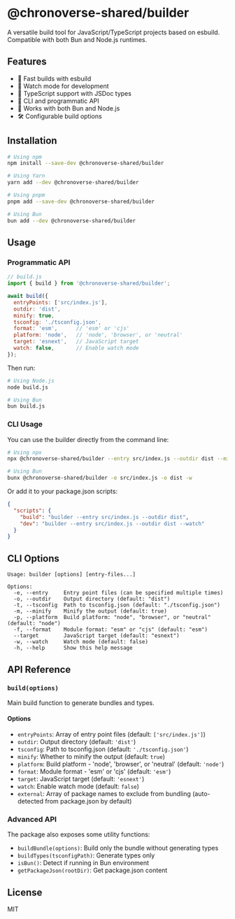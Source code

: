 # @chronoverse-shared/builder

A versatile build tool for JavaScript/TypeScript projects based on esbuild. Compatible with both Bun and Node.js runtimes.

## Features

- 🚀 Fast builds with esbuild
- 🔄 Watch mode for development
- 📘 TypeScript support with JSDoc types
- 🔧 CLI and programmatic API
- 🔀 Works with both Bun and Node.js
- 🛠️ Configurable build options

## Installation

```bash
# Using npm
npm install --save-dev @chronoverse-shared/builder

# Using Yarn
yarn add --dev @chronoverse-shared/builder

# Using pnpm
pnpm add --save-dev @chronoverse-shared/builder

# Using Bun
bun add --dev @chronoverse-shared/builder
```

## Usage

### Programmatic API

```js
// build.js
import { build } from '@chronoverse-shared/builder';

await build({
  entryPoints: ['src/index.js'],
  outdir: 'dist',
  minify: true,
  tsconfig: './tsconfig.json',
  format: 'esm',      // 'esm' or 'cjs'
  platform: 'node',   // 'node', 'browser', or 'neutral'
  target: 'esnext',   // JavaScript target
  watch: false,       // Enable watch mode
});
```

Then run:

```bash
# Using Node.js
node build.js

# Using Bun
bun build.js
```

### CLI Usage

You can use the builder directly from the command line:

```bash
# Using npx
npx @chronoverse-shared/builder --entry src/index.js --outdir dist --minify

# Using Bun
bunx @chronoverse-shared/builder -e src/index.js -o dist -w
```

Or add it to your package.json scripts:

```json
{
  "scripts": {
    "build": "builder --entry src/index.js --outdir dist",
    "dev": "builder --entry src/index.js --outdir dist --watch"
  }
}
```

## CLI Options

```
Usage: builder [options] [entry-files...]

Options:
  -e, --entry     Entry point files (can be specified multiple times)
  -o, --outdir    Output directory (default: "dist")
  -t, --tsconfig  Path to tsconfig.json (default: "./tsconfig.json")
  -m, --minify    Minify the output (default: true)
  -p, --platform  Build platform: "node", "browser", or "neutral" (default: "node")
  -f, --format    Module format: "esm" or "cjs" (default: "esm")
  --target        JavaScript target (default: "esnext")
  -w, --watch     Watch mode (default: false)
  -h, --help      Show this help message
```

## API Reference

### `build(options)`

Main build function to generate bundles and types.

#### Options

- `entryPoints`: Array of entry point files (default: `['src/index.js']`)
- `outdir`: Output directory (default: `'dist'`)
- `tsconfig`: Path to tsconfig.json (default: `'./tsconfig.json'`)
- `minify`: Whether to minify the output (default: `true`)
- `platform`: Build platform - 'node', 'browser', or 'neutral' (default: `'node'`)
- `format`: Module format - 'esm' or 'cjs' (default: `'esm'`)
- `target`: JavaScript target (default: `'esnext'`)
- `watch`: Enable watch mode (default: `false`)
- `external`: Array of package names to exclude from bundling (auto-detected from package.json by default)

### Advanced API

The package also exposes some utility functions:

- `buildBundle(options)`: Build only the bundle without generating types
- `buildTypes(tsconfigPath)`: Generate types only
- `isBun()`: Detect if running in Bun environment
- `getPackageJson(rootDir)`: Get package.json content

## License

MIT

